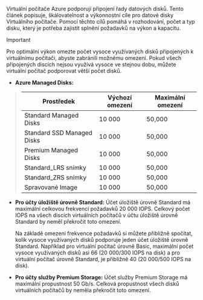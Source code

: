 Virtuální počítače Azure podporují připojení řady datových disků. Tento článek popisuje, škálovatelnost a výkonnostní cíle pro datové disky Virtuálního počítače. Pomocí těchto cílů pomáhá v rozhodování, počet a typ disku, který je potřeba zajistit splnění požadavků na výkon a kapacitu. 

> [!IMPORTANT]
> Pro optimální výkon omezte počet vysoce využívaných disků připojených k virtuálnímu počítači, abyste zabránili možnému omezení. Pokud všech připojených discích nejsou využívá vysoce ve stejnou dobu, můžete virtuální počítač podporovat větší počet disků.

* **Azure Managed Disks:** 

> | Prostředek | Výchozí omezení | Maximální omezení |
> | --- | --- | --- |
> | Standard Managed Disks | 10 000 | 50,000 |
> | Standard SSD Managed Disks | 10 000 | 50,000 |
> | Premium Managed Disks | 10 000 | 50,000 |
> | Standard_LRS snímky | 10 000 | 50,000 |
> | Standard_ZRS snímky | 10 000 | 50,000 |
> | Spravované Image | 10 000 | 50,000 |

* **Pro účty úložiště úrovně Standard:** Účet úložiště úrovně Standard má maximální celkovou frekvenci požadavků 20 000 IOPS. Celkový počet IOPS na všech discích virtuálních počítačů v účtu úložiště úrovně Standard by neměl překročit toto omezení.
  
    Na základě omezení frekvence požadavků si můžete přibližně spočítat, kolik vysoce využívaných disků podporuje jeden účet úložiště úrovně Standard. Například pro virtuální počítač úrovně Basic, maximální počet vysoce využívaných disků asi 66 (20 000/300 IOPS na disk) a pro virtuální počítač úrovně Standard, je přibližně 40 (20 000/500 IOPS na disk). 

* **Pro účty služby Premium Storage:** Účet služby Premium Storage má maximální propustnost 50 Gb/s. Celková propustnost všech disků virtuálních počítačů by neměla překročit toto omezení.

